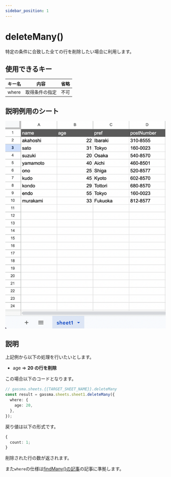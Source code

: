 ```yaml
---
sidebar_position: 1
---
```


# deleteMany()

特定の条件に合致した全ての行を削除したい場合に利用します。

## 使用できるキー

| キー名 | 内容           | 省略 |
| ------ | -------------- | ---- |
| where  | 取得条件の指定 | 不可 |

## 説明例用のシート

![説明用シート](../../img/exampleSheet.png)

## 説明

上記例から以下の処理を行いたいとします。

- age => **20 の行を削除**

この場合以下のコードとなります。

```ts
// gassma.sheets.{{TARGET_SHEET_NAME}}.deleteMany
const result = gassma.sheets.sheet1.deleteMany({
  where: {
    age: 20,
  },
});
```

戻り値は以下の形式です。

```ts
{
  count: 1;
}
```

削除された行の数が返されます。

また`where`の仕様は[findMany()の記事](../Read/findMany)の記事に準拠します。
